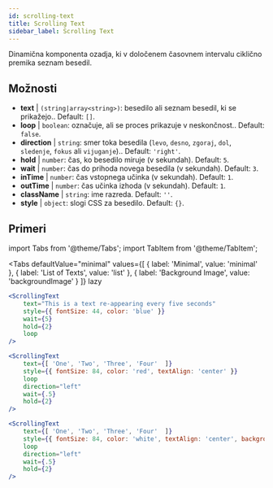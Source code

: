 ```yaml
---
id: scrolling-text
title: Scrolling Text
sidebar_label: Scrolling Text
---
```


Dinamična komponenta ozadja, ki v določenem časovnem intervalu ciklično premika seznam besedil.

## Možnosti

* __text__ | `(string|array<string>)`: besedilo ali seznam besedil, ki se prikažejo.. Default: `[]`.
* __loop__ | `boolean`: označuje, ali se proces prikazuje v neskončnost.. Default: `false`.
* __direction__ | `string`: smer toka besedila (`levo`, `desno`, `zgoraj`, `dol`, `sledenje`, `fokus` ali `vijuganje`).. Default: `'right'`.
* __hold__ | `number`: čas, ko besedilo miruje (v sekundah). Default: `5`.
* __wait__ | `number`: čas do prihoda novega besedila (v sekundah). Default: `3`.
* __inTime__ | `number`: čas vstopnega učinka (v sekundah). Default: `1`.
* __outTime__ | `number`: čas učinka izhoda (v sekundah). Default: `1`.
* __className__ | `string`: ime razreda. Default: `''`.
* __style__ | `object`: slogi CSS za besedilo. Default: `{}`.


## Primeri


import Tabs from '@theme/Tabs';
import TabItem from '@theme/TabItem';

<Tabs
    defaultValue="minimal"
    values={[
        { label: 'Minimal', value: 'minimal' },
        { label: 'List of Texts', value: 'list' },
        { label: 'Background Image', value: 'backgroundImage' }
    ]}
    lazy
>

<TabItem value="minimal">

```jsx live
<ScrollingText
    text="This is a text re-appearing every five seconds"
    style={{ fontSize: 44, color: 'blue' }}
    wait={5}
    hold={2}
    loop
/>
```

</TabItem>

<TabItem value="list">

```jsx live
<ScrollingText
    text={[ 'One', 'Two', 'Three', 'Four'  ]}
    style={{ fontSize: 84, color: 'red', textAlign: 'center' }}
    loop
    direction="left"
    wait={.5}
    hold={2}
/>
```

</TabItem>

<TabItem value="backgroundImage">

```jsx live
<ScrollingText
    text={[ 'One', 'Two', 'Three', 'Four'  ]}
    style={{ fontSize: 84, color: 'white', textAlign: 'center', backgroundImage: 'url(https://bit.ly/3qlRgoR)', backgroundSize: '1200px 200px' }}
    loop
    direction="left"
    wait={.5}
    hold={2}
/>
```

</TabItem>

</Tabs>
